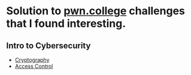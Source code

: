 # Solution to [pwn.college](https://pwn.college) challenges that I found interesting.

## Intro to Cybersecurity

- [Cryptography](https://github.com/itwaseasy/pwn.college_solutions/tree/master/intro_to_cybersecurity/cryptography)
- [Access Control](https://github.com/itwaseasy/pwn.college_solutions/tree/master/intro_to_cybersecurity/access_control)


